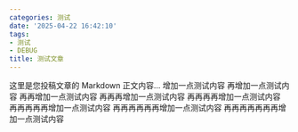 ```yaml
---
categories: 测试
date: '2025-04-22 16:42:10'
tags:
- 测试
- DEBUG
title: 测试文章
---
```


这里是您投稿文章的 Markdown 正文内容...
增加一点测试内容
再增加一点测试内容
再再增加一点测试内容
再再再增加一点测试内容
再再再再增加一点测试内容
再再再再再增加一点测试内容
再再再再再再增加一点测试内容
再再再再再再再增加一点测试内容